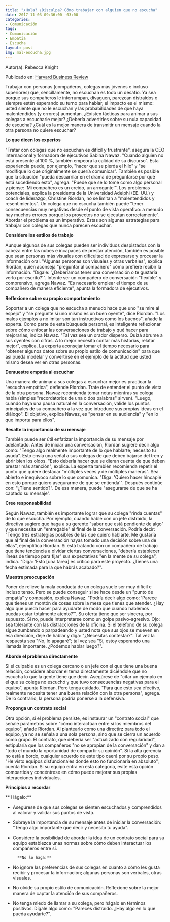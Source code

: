 ```yaml
---
title: "¿Hola? ¿Disculpa? Cómo trabajar con alguien que no escucha"
date: 2017-11-03 09:36:00 -03:00
categories:
- Comunicación
tags:
- Comunicación
- Empatía
- Escucha
layout: post
img: mal-escucha.jpg
---
```


Autor(a): Rebecca Knight

Publicado en: [Harvard Business Review](https://www.hbr.es/mentorizaci-n/841/hola-disculpa-c-mo-trabajar-con-alguien-que-no-escucha?lipi=urn%3Ali%3Apage%3Ad_flagship3_feed%3BvBlihyxkRbSly5wKg9hMHg%3D%3D)

Trabajar con personas (compañeros, colegas más jóvenes e incluso superiores) que, sencillamente, no escuchan es todo un desafío. Ya sea porque sus compañeros le interrumpan, divaguen, parezcan distraídos o siempre estén esperando su turno para hablar, el impacto es el mismo: usted siente que no le escuchan y las probabilidades de que haya malentendidos (y errores) aumentan. ¿Existen tácticas para animar a sus colegas a escucharle mejor? ¿Debería advertirles sobre su nula capacidad de escucha? ¿Cuál es la mejor manera de transmitir un mensaje cuando la otra persona no quiere escuchar?

**Lo que dicen los expertos**

"Tratar con colegas que no escuchan es difícil y frustrante", asegura la CEO internacional y formadora de ejecutivos Sabina Nawaz. "Cuando alguien no está presente al 100 %, también empeora la calidad de su discurso". Esta experiencia puede, por ejemplo, "hacer que se pierda el hilo" y "se modifique lo que originalmente se quería comunicar". También es posible que la situación "pueda descarrilar en el drama de preguntarse por qué está sucediendo esto", agrega. "Puede que se lo tome como algo personal y piense: 'Mi compañero es un creído, un arrogante'". Los problemas potenciales, explica la presidenta de la Universidad Adelphi (EE. UU.) y coach de liderazgo, Christine Riordan, no se limitan a "malentendidos y resentimientos". Un colega que no escucha también puede "tener consecuencias muy negativas desde el punto de vista operativo: a menudo hay muchos errores porque los proyectos no se ejecutan correctamente". Abordar el problema es un imperativo. Estas son algunas estrategias para trabajar con colegas que nunca parecen escuchar.

**Considere los estilos de trabajo**

Aunque algunos de sus colegas pueden ser individuos despistados con la cabeza entre las nubes e incapaces de prestar atención, también es posible que sean personas más visuales con dificultad de expresarse y procesar la información oral. "Algunas personas son visuales y otras verbales", explica Riordan, quien aconseja "preguntar al compañero" cómo prefiere recibir la información. "Dígale: '¿Deberíamos tener una conversación o te gustaría verlo por escrito?'". Intente ser un compañero de conversación "flexible" y comprensivo, agrega Nawaz. "Es necesario emplear el tiempo de su compañero de manera eficiente", apunta la formadora de ejecutivos.

**Reflexione sobre su propio comportamiento**

Soportar a un colega que no escucha a menudo hace que uno "se mire al espejo" y "se pregunte si uno mismo es un buen oyente", dice Riordan. "Los malos ejemplos a no imitar son tan instructivos como los buenos", añade la experta. Como parte de esta búsqueda personal, es inteligente reflexionar sobre cómo enfocar las conversaciones de trabajo y qué hacer para mejorarlas, indica Nawaz. "Tal vez sea un orador disperso. Quizá abrume a sus oyentes con cifras. A lo mejor necesita contar más historias, relatar mejor", explica. La experta aconsejar tomar el tiempo necesario para "obtener algunos datos sobre su propio estilo de comunicación" para que así pueda modelar y convertirse en el ejemplo de la actitud que usted mismo desea ver en otras personas.

**Demuestre empatía al escuchar**

Una manera de animar a sus colegas a escuchar mejor es practicar la "escucha empática", defiende Riordan. Trate de entender el punto de vista de la otra persona. Nawaz recomienda tomar notas mientras su colega habla (simples "recordatorios de una o dos palabras" sirven). "Luego, cuando haya una pausa natural en la conversación, valide los puntos principales de su compañero a la vez que introduce sus propias ideas en el diálogo". El objetivo, explica Nawaz, es "pensar en su audiencia" y "en lo que importa para ellos".

**Resalte la importancia de su mensaje**

También puede ser útil enfatizar la importancia de su mensaje por adelantado. Antes de iniciar una conversación, Riordan sugiere decir algo como: "Tengo algo realmente importante de lo que hablarte; necesito tu ayuda". Esto envía una señal a sus colegas de que deben bajarse del tren y abrir bien los oídos. "Esto debería hacer que se dieran cuenta de que deben prestar más atención", explica. La experta también recomienda repetir el punto que quiere destacar "múltiples veces y de múltiples maneras". Sea abierto e inequívoco sobre lo que comunica. "Diga: 'Quiero hacer hincapié en esto porque quiero asegurarme de que se entienda'". Después continúe con: "¿Tiene sentido?". De esa manera, puede "asegurarse de que se ha captado su mensaje".

**Cree responsabilidad**

Según Nawaz, también es importante lograr que su colega "rinda cuentas" de lo que escucha. Por ejemplo, cuando hable con un jefe distraído, la directiva sugiere que haga a su gerente "saber que está pendiente de algo" y que necesita un "entregable" al final de la conversación. Podría decir: "Tengo tres estrategias posibles de las que quiero hablarte. Me gustaría que al final de la conversación hayas tomado una decisión sobre una de ellas", ejemplifica Riordan. Si está tratando con un compañero de trabajo que tiene tendencia a olvidar ciertas conversaciones, "debería establecer líneas de tiempo para fijar" sus expectativas "en la mente de su colega", indica. "Diga: 'Esto \[una tarea\] es crítico para este proyecto. ¿Tienes una fecha estimada para la que habrás acabado?".

**Muestre preocupación**

Poner de relieve la mala conducta de un colega suele ser muy difícil e incluso tenso. Pero se puede conseguir si se hace desde un "punto de empatía" y compasión, explica Nawaz. "Podría decir algo como: 'Parece que tienes un montón de cosas sobre la mesa que tienes que atender. ¿Hay algo que pueda hacer para ayudarte  de modo que cuando hablemos puedas estar totalmente atento?"'. Su oferta tiene que ser sincera, por supuesto. Si no, puede interpretarse como un golpe pasivo-agresivo. Ojo: sea tolerante con las distracciones de la oficina. Si el teléfono de su colega sigue zumbando o parpadeando y usted nota que sus ojos se mueven en esa dirección, deje de hablar y diga: "¿Necesitas contestar?". Tal vez la respuesta sea "No, lo apagaré"; tal vez sea "Sí, estoy esperando una llamada importante. ¿Podemos hablar luego?".

**Aborde el problema directamente**

Si el culpable es un colega cercano o un jefe con el que tiene una buena relación, considere abordar el tema directamente diciéndole que no escucha lo que la gente tiene que decir. Asegúrese de "citar un ejemplo en el que su colega no escuchó y que tuvo consecuencias negativas para el equipo", apunta Riordan. Pero tenga cuidado. "Para que esto sea efectivo, realmente necesita tener una buena relación con la otra persona", agrega. De lo contrario, la persona podría ponerse a la defensiva.

**Proponga un contrato social**

Otra opción, si el problema persiste, es instaurar un "contrato social" que señale parámetros sobre "cómo interactúan entre sí los miembros del equipo", añade Riordan. Al plantearlo como una directirz para todo el equipo, ya no se señala a una sola persona, sino que se cierra un acuerdo como grupo. El contrato, que debería ser "actualizado con regularidad", estipularía que los compañeros "no se apropian de la conversación" y dan a "todo el mundo la oportunidad de compartir su opinión". Si la alta gerencia no está a bordo, cualquier acuerdo de este tipo caerá por su propio peso. "He visto equipos disfuncionales donde esto no funcionaría en absoluto", cuenta Riordan. Si su equipo entra en esta categoría, evite esta opción compartida y concéntrese en cómo puede mejorar sus propias interacciones individuales.

**Principios a recordar**

\*\*        Hágalo:\*\*

* Asegúrese de que sus colegas se sienten escuchados y comprendidos al valorar y validar sus puntos de vista.

* Subraye la importancia de su mensaje antes de iniciar la conversación: "Tengo algo importante que decir y necesito tu ayuda".

* Considere la posibilidad de abordar la idea de un contrato social para su equipo establezca unas normas sobre cómo deben interactuar los compañeros entre sí.

        **No lo haga:**

* No ignore las preferencias de sus colegas en cuanto a cómo les gusta recibir y procesar la información; algunas personas son verbales, otras visuales.

* No olvide su propio estilo de comunicación. Reflexione sobre la mejor manera de captar la atención de sus compañeros.

* No tenga miedo de llamar a su colega, pero hágalo en términos positivos. Dígale algo como: "Pareces distraído. ¿Hay algo en lo que pueda ayudarte?".
